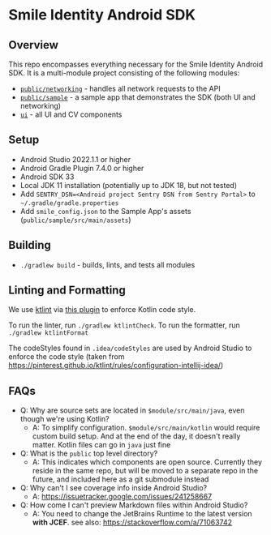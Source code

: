 # Smile Identity Android SDK

## Overview

This repo encompasses everything necessary for the Smile Identity Android SDK. It is a multi-module
project consisting of the following modules:

- [`public/networking`](https://github.com/smileidentity/android/tree/main/public/networking) -
  handles all network requests to the API
- [`public/sample`](https://github.com/smileidentity/android/tree/main/public/sample) - a sample app
  that demonstrates the SDK (both UI and networking)
- [`ui`](https://github.com/smileidentity/android/tree/main/ui) - all UI and CV components

## Setup

- Android Studio 2022.1.1 or higher
- Android Gradle Plugin 7.4.0 or higher
- Android SDK 33
- Local JDK 11 installation (potentially up to JDK 18, but not tested)
- Add `SENTRY_DSN=<Android project Sentry DSN from Sentry Portal>` to `~/.gradle/gradle.properties`
- Add `smile_config.json` to the Sample App's assets (`public/sample/src/main/assets`)

## Building

- `./gradlew build` - builds, lints, and tests all modules

## Linting and Formatting

We use [ktlint](https://github.com/pinterest/ktlint) via
[this plugin](https://github.com/jlleitschuh/ktlint-gradle) to enforce Kotlin code style.

To run the linter, run `./gradlew ktlintCheck`. To run the formatter, run `./gradlew ktlintFormat`

The codeStyles found in `.idea/codeStyles` are used by Android Studio to enforce the code style
(taken from https://pinterest.github.io/ktlint/rules/configuration-intellij-idea/)

## FAQs

- Q: Why are source sets are located in `$module/src/main/java`, even though we're using Kotlin?
    - A: To simplify configuration. `$module/src/main/kotlin` would require custom build setup. And
      at the end of the day, it doesn't really matter. Kotlin files can go in `java` just fine
- Q: What is the `public` top level directory?
    - A: This indicates which components are open source. Currently they reside in the same repo,
      but will be moved to a separate repo in the future, and included here as a git submodule
      instead
- Q: Why can't I see coverage info inside Android Studio?
    - A: https://issuetracker.google.com/issues/241258667
- Q: How come I can't preview Markdown files within Android Studio?
    - A: You need to change the JetBrains Runtime to the latest version **with JCEF**. see
      also: https://stackoverflow.com/a/71063742
